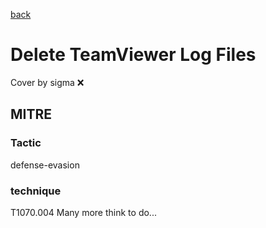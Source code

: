 [back](../index.md)
# Delete TeamViewer Log Files
Cover by sigma :x: 
## MITRE
### Tactic
defense-evasion
### technique
T1070.004
Many more think to do...